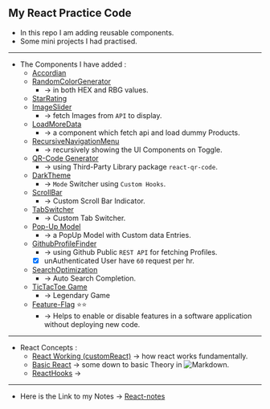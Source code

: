 ## My React Practice Code
- In this repo I am adding reusable components.
- Some mini projects I had practised.
---
- The Components I have added :
    - [Accordian](./react-codez/src/components/Accordian)
    - [RandomColorGenerator](./react-codez/src/components/random-color)
        - &rarr;  in both HEX and RBG values.
    - [StarRating](./react-codez/src/components/star-rating)
    - [ImageSlider](./react-codez/src/components/imageSlider)
        - &rarr;  fetch Images from `API` to display.
    - [LoadMoreData](./react-codez/src/components/load-more-data)
        - &rarr;  a component which fetch api and load dummy Products.
    - [RecursiveNavigationMenu](./react-codez/src/components/TreeViewNavMenu)
        - &rarr;  recursively showing the UI Components on Toggle.
    - [QR-Code Generator](./react-codez/src/components/QR-Code-Generator)
        - &rarr;  using Third-Party Library package `react-qr-code`.
    - [DarkTheme](./react-codez/src/components/ThemeSwitcher)
        - &rarr;  `Mode` Switcher using `Custom Hooks`.
    - [ScrollBar](./react-codez/src/components/Scroll-Bar-Indicator)
        - &rarr; Custom Scroll Bar Indicator.
    - [TabSwitcher](./react-codez/src/components/CustomTabs)
        - &rarr; Custom Tab Switcher.
    - [Pop-Up Model](./react-codez/src/components/popupModal)
        - &rarr; a PopUp Model with Custom data Entries.
    - [GithubProfileFinder](./react-codez/src/components/GithubProfileFinder)
        - &rarr; using Github Public `REST API` for fetching Profiles.
        - [X] unAuthenticated User have `60` request per hr.
    - [SearchOptimization](./react-codez/src/components/SearchOptimization)
        - &rarr; Auto Search Completion.   
    - [TicTacToe Game](./react-codez/src/components/TicTacToe)
        - &rarr; Legendary Game
    - [Feature-Flag](./react-codez/src/components/FeatureFlag) :star::star:
        - &rarr; Helps to enable or disable features in a software application without deploying new code. 
---
- React Concepts :
    - [React Working (customReact)](/react-codez/src/concept/customReact) &rarr; how react works fundamentally.
    - [Basic React](react-codez/src/concept/markDown) &rarr; some down to basic Theory in    ![Markdown](https://img.shields.io/badge/markdown-%23000000.svg?style=for-the-badge&logo=markdown&logoColor=white).
    - [ReactHooks](./react-codez/src/concept/code) &rarr; 
---
- Here is the Link to my Notes  &rarr;
  [React-notes](https://cumbersome-accordion-690.notion.site/ReactJs-a23d4ddf5b804ed58b1e51f0d5306533?pvs=4)

